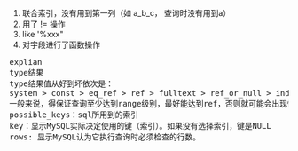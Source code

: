 
1. 联合索引，没有用到第一列（如 a_b_c， 查询时没有用到a）
2. 用了 != 操作
3. like '%xxx"
4. 对字段进行了函数操作

<pre>
explian
type结果
type结果值从好到坏依次是：
system > const > eq_ref > ref > fulltext > ref_or_null > index_merge > unique_subquery > index_subquery > range > index > ALL
一般来说，得保证查询至少达到range级别，最好能达到ref，否则就可能会出现性能问题。
possible_keys：sql所用到的索引
key：显示MySQL实际决定使用的键（索引）。如果没有选择索引，键是NULL
rows: 显示MySQL认为它执行查询时必须检查的行数。
</pre>
